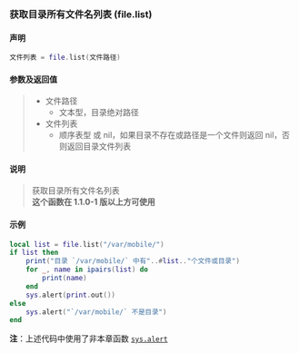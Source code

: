 ### 获取目录所有文件名列表 \(**file\.list**\)


#### 声明
```lua
文件列表 = file.list(文件路径)
```


#### 参数及返回值
> - 文件路径
>   - 文本型，目录绝对路径
> - 文件列表
>   - 顺序表型 或 nil，如果目录不存在或路径是一个文件则返回 nil，否则返回目录文件列表


#### 说明
> 获取目录所有文件名列表  
> **这个函数在 1\.1\.0\-1 版以上方可使用**  


#### 示例  
```lua
local list = file.list("/var/mobile/")
if list then
    print("目录 `/var/mobile/` 中有"..#list.."个文件或目录")
    for _, name in ipairs(list) do
        print(name)
    end
    sys.alert(print.out())
else
    sys.alert("`/var/mobile/` 不是目录")
end
```
**注**：上述代码中使用了非本章函数 [`sys.alert`](/Handbook/sys/sys.alert.md)  

